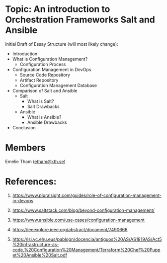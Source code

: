# Topic: An introduction to Orchestration Frameworks Salt and Ansible
Initial Draft of Essay Structure (will most likely change):
- Introduction  
- What is Configuration Management?
  - Configuration Process
- Configuration Management in DevOps
  - Source Code Repository
  - Artifact Repository
  - Configuration Management Database
- Comparison of Salt and Ansible
  - Salt
    - What is Salt?
    - Salt Drawbacks
  - Ansible
    - What is Ansible?
    - Ansible Drawbacks
- Conclusion

# Members
Emelie Tham (etham@kth.se)  

# References:
1. https://www.pluralsight.com/guides/role-of-configuration-management-in-devops

2. https://www.saltstack.com/blog/beyond-configuration-management/

3. https://www.ansible.com/use-cases/configuration-management

4. https://ieeexplore.ieee.org/abstract/document/7490666

5. https://lsi.vc.ehu.eus/pablogn/docencia/antiguos%20AS/AS1819AS/Act5%20infrastructure-as-code,%20Configuration%20Management/Terraform%20Chef%20Puppet%20Ansible%20Salt.pdf
